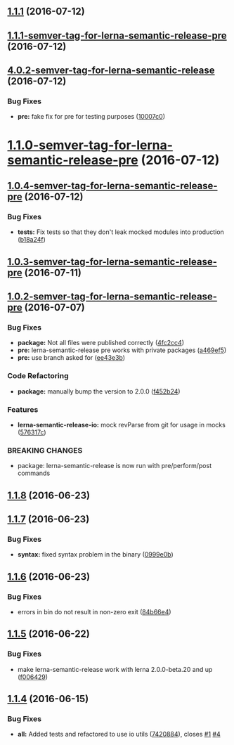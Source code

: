 <a name="1.1.1"></a>
## [1.1.1](https://github.com/atlassian/https://github.com/atlassian/lerna-semantic-release.git/compare/1.1.1-semver-tag-for-lerna-semantic-release-pre...v1.1.1) (2016-07-12)


<a name="1.1.1-semver-tag-for-lerna-semantic-release-pre"></a>
## [1.1.1-semver-tag-for-lerna-semantic-release-pre](https://github.com/atlassian/https://github.com/atlassian/lerna-semantic-release.git/compare/4.0.2-semver-tag-for-lerna-semantic-release...1.1.1-semver-tag-for-lerna-semantic-release-pre) (2016-07-12)



<a name="4.0.2-semver-tag-for-lerna-semantic-release"></a>
## [4.0.2-semver-tag-for-lerna-semantic-release](https://github.com/atlassian/https://github.com/atlassian/lerna-semantic-release.git/compare/1.1.0-semver-tag-for-lerna-semantic-release-pre...4.0.2-semver-tag-for-lerna-semantic-release) (2016-07-12)


### Bug Fixes

* **pre:** fake fix for pre for testing purposes ([10007c0](https://github.com/atlassian/https://github.com/atlassian/lerna-semantic-release.git/commit/10007c0))



<a name="1.1.0-semver-tag-for-lerna-semantic-release-pre"></a>
# [1.1.0-semver-tag-for-lerna-semantic-release-pre](https://github.com/atlassian/https://github.com/atlassian/lerna-semantic-release.git/compare/1.0.4-semver-tag-for-lerna-semantic-release-pre...1.1.0-semver-tag-for-lerna-semantic-release-pre) (2016-07-12)



<a name="1.0.4-semver-tag-for-lerna-semantic-release-pre"></a>
## [1.0.4-semver-tag-for-lerna-semantic-release-pre](https://github.com/atlassian/https://github.com/atlassian/lerna-semantic-release.git/compare/1.0.3-semver-tag-for-lerna-semantic-release-pre...1.0.4-semver-tag-for-lerna-semantic-release-pre) (2016-07-12)


### Bug Fixes

* **tests:** Fix tests so that they don't leak mocked modules into production ([b18a24f](https://github.com/atlassian/https://github.com/atlassian/lerna-semantic-release.git/commit/b18a24f))



<a name="1.0.3-semver-tag-for-lerna-semantic-release-pre"></a>
## [1.0.3-semver-tag-for-lerna-semantic-release-pre](https://github.com/atlassian/https://github.com/atlassian/lerna-semantic-release.git/compare/1.0.2-semver-tag-for-lerna-semantic-release-pre...1.0.3-semver-tag-for-lerna-semantic-release-pre) (2016-07-11)



<a name="1.0.2-semver-tag-for-lerna-semantic-release-pre"></a>
## [1.0.2-semver-tag-for-lerna-semantic-release-pre](https://github.com/atlassian/https://github.com/atlassian/lerna-semantic-release.git/compare/1.0.1-semver-tag-for-lerna-semantic-release-pre...1.0.2-semver-tag-for-lerna-semantic-release-pre) (2016-07-07)


### Bug Fixes

* **package:** Not all files were published correctly ([4fc2cc4](https://github.com/atlassian/https://github.com/atlassian/lerna-semantic-release.git/commit/4fc2cc4))
* **pre:** lerna-semantic-release pre works with private packages ([a469ef5](https://github.com/atlassian/https://github.com/atlassian/lerna-semantic-release.git/commit/a469ef5))
* **pre:** use branch asked for ([ee43e3b](https://github.com/atlassian/https://github.com/atlassian/lerna-semantic-release.git/commit/ee43e3b))


### Code Refactoring

* **package:** manually bump the version to 2.0.0 ([f452b24](https://github.com/atlassian/https://github.com/atlassian/lerna-semantic-release.git/commit/f452b24))


### Features

* **lerna-semantic-release-io:** mock revParse from git for usage in mocks ([576317c](https://github.com/atlassian/https://github.com/atlassian/lerna-semantic-release.git/commit/576317c))


### BREAKING CHANGES

* package: lerna-semantic-release is now run with pre/perform/post commands



<a name="1.1.8"></a>
## [1.1.8](https://github.com/atlassian/https://github.com/atlassian/lerna-semantic-release.git/compare/v1.1.7...v1.1.8) (2016-06-23)



<a name="1.1.7"></a>
## [1.1.7](https://github.com/atlassian/https://github.com/atlassian/lerna-semantic-release.git/compare/v1.1.6...v1.1.7) (2016-06-23)


### Bug Fixes

* **syntax:** fixed syntax problem in the binary ([0999e0b](https://github.com/atlassian/https://github.com/atlassian/lerna-semantic-release.git/commit/0999e0b))



<a name="1.1.6"></a>
## [1.1.6](https://github.com/atlassian/https://github.com/atlassian/lerna-semantic-release.git/compare/v1.1.5...v1.1.6) (2016-06-23)


### Bug Fixes

* errors in bin do not result in non-zero exit ([84b66e4](https://github.com/atlassian/https://github.com/atlassian/lerna-semantic-release.git/commit/84b66e4))



<a name="1.1.5"></a>
## [1.1.5](https://github.com/atlassian/https://github.com/atlassian/lerna-semantic-release.git/compare/v1.1.4...v1.1.5) (2016-06-22)


### Bug Fixes

* make lerna-semantic-release work with lerna 2.0.0-beta.20 and up ([f006429](https://github.com/atlassian/https://github.com/atlassian/lerna-semantic-release.git/commit/f006429))



<a name="1.1.4"></a>
## [1.1.4](https://github.com/atlassian/https://github.com/atlassian/lerna-semantic-release.git/compare/7420884...v1.1.4) (2016-06-15)


### Bug Fixes

* **all:** Added tests and refactored to use io utils ([7420884](https://github.com/atlassian/https://github.com/atlassian/lerna-semantic-release.git/commit/7420884)), closes [#1](https://github.com/atlassian/https://github.com/atlassian/lerna-semantic-release.git/issues/1) [#4](https://github.com/atlassian/https://github.com/atlassian/lerna-semantic-release.git/issues/4)



